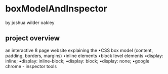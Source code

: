 # boxModelAndInspector
by joshua wilder oakley

## project overview

an interactive 8 page website explaining the 
  •CSS box model (content, padding, borders, margins)
  •inline elements 
  •block level elements
  •display: inline;
  •display: inline-block;
  •display: block;
  •display: none;
  •google chrome - inspector tools